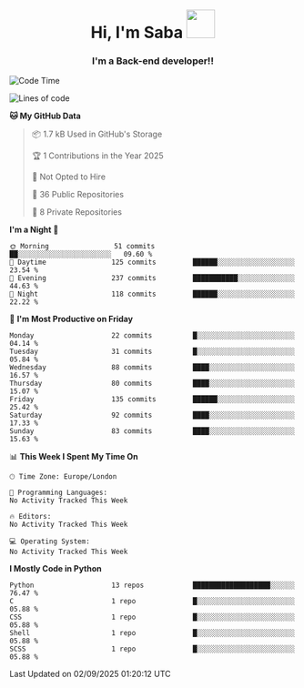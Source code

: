 <h1 align="center">Hi, I'm Saba <img src="https://media.giphy.com/media/EdB2g3VFDoKs57oe1w/giphy.gif" width="50"></h1>
<h3 align="center">I'm a Back-end developer!!</h3>

<!--START_SECTION:waka-->
![Code Time](http://img.shields.io/badge/Code%20Time-805%20hrs%207%20mins-blue)

![Lines of code](https://img.shields.io/badge/From%20Hello%20World%20I%27ve%20Written-94.9%20thousand%20lines%20of%20code-blue)

**🐱 My GitHub Data** 

> 📦 1.7 kB Used in GitHub's Storage 
 > 
> 🏆 1 Contributions in the Year 2025
 > 
> 🚫 Not Opted to Hire
 > 
> 📜 36 Public Repositories 
 > 
> 🔑 8 Private Repositories 
 > 
**I'm a Night 🦉** 

```text
🌞 Morning                51 commits          ██░░░░░░░░░░░░░░░░░░░░░░░   09.60 % 
🌆 Daytime                125 commits         ██████░░░░░░░░░░░░░░░░░░░   23.54 % 
🌃 Evening                237 commits         ███████████░░░░░░░░░░░░░░   44.63 % 
🌙 Night                  118 commits         ██████░░░░░░░░░░░░░░░░░░░   22.22 % 
```
📅 **I'm Most Productive on Friday** 

```text
Monday                   22 commits          █░░░░░░░░░░░░░░░░░░░░░░░░   04.14 % 
Tuesday                  31 commits          █░░░░░░░░░░░░░░░░░░░░░░░░   05.84 % 
Wednesday                88 commits          ████░░░░░░░░░░░░░░░░░░░░░   16.57 % 
Thursday                 80 commits          ████░░░░░░░░░░░░░░░░░░░░░   15.07 % 
Friday                   135 commits         ██████░░░░░░░░░░░░░░░░░░░   25.42 % 
Saturday                 92 commits          ████░░░░░░░░░░░░░░░░░░░░░   17.33 % 
Sunday                   83 commits          ████░░░░░░░░░░░░░░░░░░░░░   15.63 % 
```


📊 **This Week I Spent My Time On** 

```text
🕑︎ Time Zone: Europe/London

💬 Programming Languages: 
No Activity Tracked This Week

🔥 Editors: 
No Activity Tracked This Week

💻 Operating System: 
No Activity Tracked This Week
```

**I Mostly Code in Python** 

```text
Python                   13 repos            ███████████████████░░░░░░   76.47 % 
C                        1 repo              █░░░░░░░░░░░░░░░░░░░░░░░░   05.88 % 
CSS                      1 repo              █░░░░░░░░░░░░░░░░░░░░░░░░   05.88 % 
Shell                    1 repo              █░░░░░░░░░░░░░░░░░░░░░░░░   05.88 % 
SCSS                     1 repo              █░░░░░░░░░░░░░░░░░░░░░░░░   05.88 % 
```




 Last Updated on 02/09/2025 01:20:12 UTC
<!--END_SECTION:waka-->

